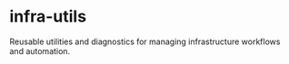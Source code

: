 # infra-utils
Reusable utilities and diagnostics for managing infrastructure workflows and automation.
